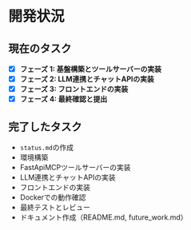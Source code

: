 # 開発状況

## 現在のタスク
- [X] **フェーズ 1: 基盤構築とツールサーバーの実装**
- [X] **フェーズ 2: LLM連携とチャットAPIの実装**
- [X] **フェーズ 3: フロントエンドの実装**
- [X] **フェーズ 4: 最終確認と提出**

## 完了したタスク
- `status.md`の作成
- 環境構築
- FastApiMCPツールサーバーの実装
- LLM連携とチャットAPIの実装
- フロントエンドの実装
- Dockerでの動作確認
- 最終テストとレビュー
- ドキュメント作成（README.md, future_work.md）

